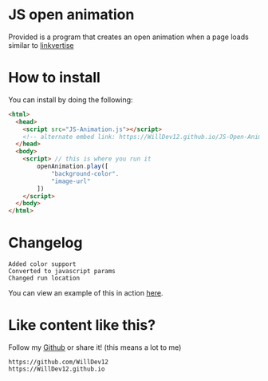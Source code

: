 # JS open animation

Provided is a program that creates an open animation when a page loads similar to [linkvertise](https://linkvertise.com/)

# How to install

You can install by doing the following:

```html
<html>
  <head>
    <script src="JS-Animation.js"></script>
    <!-- alternate embed link: https://WillDev12.github.io/JS-Open-Animation/v2.0.0/JS-Animation.js -->
  </head>
  <body>
    <script> // this is where you run it
        openAnimation.play([
            "background-color".
            "image-url"
        ])
    </script>
  </body>
</html>
```

# Changelog

```
Added color support
Converted to javascript params
Changed run location
```

You can view an example of this in action [here](https://WillDev12.github.io/JS-Open-Animation).

# Like content like this?

Follow my [Github](https://github.com/WillDev12) or share it! (this means a lot to me)

```
https://github.com/WillDev12
https://WillDev12.github.io
```
